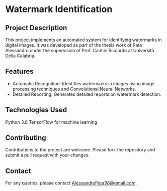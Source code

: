 # Watermark Identification
 
## Project Description
This project implements an automated system for identifying watermarks in digital images. It was developed as part of the thesis work of Pata Alessandro under the supervision of Prof. Cantini Riccardo at Università Della Calabria.
 
## Features
- Automatic Recognition: Identifies watermarks in images using image processing techniques and Convolutional Neural Networks.
- Detailed Reporting: Generates detailed reports on watermark detection.
 
## Technologies Used
Python 3.8
TensorFlow for machine learning
 
## Contributing
Contributions to the project are welcome. Please fork the repository and submit a pull request with your changes.
 
## Contact
For any queries, please contact AlessandroPata98@gmail.com.
